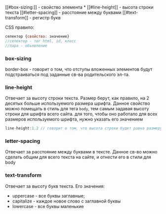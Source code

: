 [[#box-sizing:]] - свойство элемента *
[[#line-height]] - высота строки текста
[[#letter-spacing]] - расстояние между буквами
[[#text-transform]] - регистр букв


CSS правило:
```js
селектор {свойство: значение}
//селектор - тег html, id, класс
//пара - объявление
```
### box-sizing
border-box - говорит о том, что отступы вложенных элементов будут подстраиваться под заданные св-ва родительского эл-та.
### line-height
Отвечает за высоту строки текста. Размер берут, как правило, на 2 десятых больше используемого размера шрифта. Данное свойство можно помещать в стиль для тега `body`, тем самым задавая высоту строки для шрифта всего сайта. для того, чтобы оно работало для всех размеров используемого шрифта, нужно указать его значением
```js
line-height:1.2 // говорит о том, что высота строки будет равна размеру шрифта + 2 десятых.
```
### letter-spacing
Отвечает за расстояние между буквами в тексте. Данное св-во можно сделать общим для всего текста на сайте, и отнести его в стили для body 
### text-transform 
Отвечает за высоту букв текста. Его значения: 
- uppercase - все буквы заглавные;
- capitalize - каждое новое слово с заглавной буквы
- lowercase - все буквы маленькие